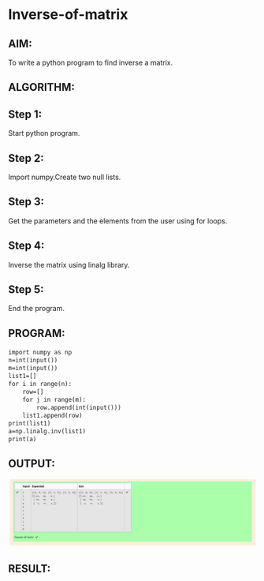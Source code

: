 # Inverse-of-matrix

## AIM:
To write a python program to find inverse a matrix.

## ALGORITHM:
## Step 1:
Start python program.

## Step 2:
Import numpy.Create two null lists.

## Step 3:
Get the parameters and the elements from the user using for loops.

## Step 4:
Inverse the matrix using linalg library.

## Step 5:
End the program.


## PROGRAM:
```
import numpy as np
n=int(input())
m=int(input())
list1=[]
for i in range(n):
    row=[]
    for j in range(m):
        row.append(int(input()))
    list1.append(row)
print(list1)
a=np.linalg.inv(list1)
print(a)
```
## OUTPUT:
![output](inv.png)
## RESULT:
